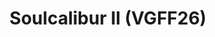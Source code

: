 ---
title: "Soulcalibur II (VGFF26)"
permalink: /events/vgff26/sc2
game: "SC2"
game_name: "Soulcalibur II"
event: "Vortex Gallery x Frosty Faustings XVIII"
layout: vgff26/game
---